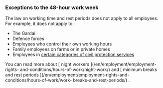 ###  Exceptions to the 48-hour work week

The law on working time and rest periods does not apply to all employees. For
example, it does not apply to:

  * The Gardaí 
  * Defence forces 
  * Employees who control their own working hours 
  * Family employees on farms or in private homes 
  * Employees in [ certain categories of civil protection services ](http://www.irishstatutebook.ie/1998/en/si/0052.html)

You can read more about [ night workers ](/en/employment/employment-rights-
and-conditions/hours-of-work/night-work/) and [ minimum breaks and rest
periods ](/en/employment/employment-rights-and-conditions/hours-of-work/work-
breaks-and-rest-periods/) .
